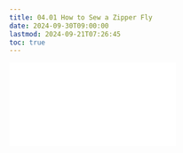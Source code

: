 ```yaml
---
title: 04.01 How to Sew a Zipper Fly
date: 2024-09-30T09:00:00
lastmod: 2024-09-21T07:26:45
toc: true
---
```


![Link to included file contents](../../../../sewing/how-to-sew-a-zipper-fly-and-waistband.md)
